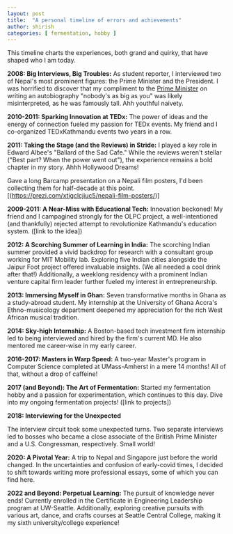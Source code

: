 ```yaml
---
layout: post
title:  "A personal timeline of errors and achievements"
author: shirish
categories: [ fermentation, hobby ]
---
```


This timeline charts the experiences, both grand and quirky, that have shaped who I am today.

**2008: Big Interviews, Big Troubles:** As student reporter, I interviewed two of Nepal's most prominent figures: the Prime Minister and the President. I was horrified to discover that my compliment to the [Prime Minister](https://en.wikipedia.org/wiki/Girija_Prasad_Koirala) on writing an autobiography "nobody's as big as you" was likely misinterpreted, as he was famously tall. Ahh youthful naivety.

**2010-2011: Sparking Innovation at TEDx:** The power of ideas and the energy of connection fueled my passion for TEDx events. My friend and I co-organized TEDxKathmandu events two years in a row.

**2011: Taking the Stage (and the Reviews) in Stride:** I played a key role in Edward Albee's "Ballard of the Sad Cafe." While the reviews weren't stellar ("Best part? When the power went out"), the experience remains a bold chapter in my story. Ahhh Hollywood Dreams!

Gave a long Barcamp presentation on a Nepali film posters, I'd been collecting them for half-decade at this point. [(https://prezi.com/xtigclcjiuc5/nepali-film-posters/)]

**2009-2011: A Near-Miss with Educational Tech:** Innovation beckoned! My friend and I campagined strongly for the OLPC project, a well-intentioned (and thankfully) rejected attempt to revolutionize Kathmandu's education system. ([link to the idea])

**2012: A Scorching Summer of Learning in India:** The scorching Indian summer provided a vivid backdrop for research with a consultant group working for MIT Mobility lab. Exploring five Indian cities alongside the Jaipur Foot project offered invaluable insights. (We all needed a cool drink after that!)  Additionally, a weeklong residency with a prominent Indian venture capital firm leader further fueled my interest in entrepreneurship.

**2013: Immersing Myself in Ghan:** Seven transformative months in Ghana as a study-abroad student. My internship at the University of Ghana Accra's Ethno-musicology department deepened my appreciation for the rich West African musical tradition.

**2014: Sky-high Internship:** A Boston-based tech investment firm internship led to being interviewed and hired by the firm's current MD. He also mentored me career-wise in my early career.

**2016-2017: Masters in Warp Speed:** A two-year Master's program in Computer Science completed at UMass-Amherst in a mere 14 months! All of that, without a drop of caffeine!

**2017 (and Beyond): The Art of Fermentation:** Started my fermentation hobby and a passion for experimentation, which continues to this day.  Dive into my ongoing fermentation projects! ([link to projects])

**2018: Interviewing for the Unexpected**

The interview circuit took some unexpected turns.  Two separate interviews led to bosses who became a close associate of the British Prime Minister and a U.S. Congressman, respectively. Small world!

**2020: A Pivotal Year:** A trip to Nepal and Singapore just before the world changed. In the uncertainties and confusion of early-covid times, I decided to shift towards writing more professional essays, some of which you can find here.

**2022 and Beyond: Perpetual Learning:** The pursuit of knowledge never ends!  Currently enrolled in the Certificate in Engineering Leadership program at UW-Seattle.  Additionally, exploring creative pursuits with various art, dance, and crafts courses at Seattle Central College, making it my sixth university/college experience!
